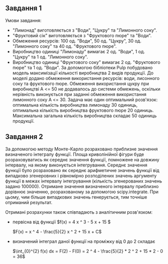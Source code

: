 ## Завдання 1

Умови завдання:

- "Лимонад" виготовляється з "Води", "Цукру" та "Лимонного соку".
- "Фруктовий сік" виготовляється з "Фруктового пюре" та "Води".
- Обмеження ресурсів: 100 од. "Води", 50 од. "Цукру", 30 од. "Лимонного соку" та 40 од. "Фруктового пюре".
- Виробництво одиниці "Лимонаду" вимагає 2 од. "Води", 1 од. "Цукру" та 1 од. "Лимонного соку".
- Виробництво одиниці "Фруктового соку" вимагає 2 од. "Фруктового пюре" та 1 од. "Води".
За допомогою бібліотеки Pulp побудовано модель максимізації кількості виробництва 2 видів продукції. До моделі додано обмеження використання ресурсів: води, лисонного соку та фруктового пюре. Обмеження використання цукру при виробництві А <= 50 не додавалось до системи обмежень, оскільки нерівність виконується при заданні обмеження використання лимонного соку А <= 30. Задача має один оптимальний розв'язок: оптимальна кількість виробництва лимонаду 30 одиниць, оптимальна кількість виробництва фруктового пюре 20 одиниць. Максимальна загальна кількість виробництва складає 50 одиниць продукції.

## Завдання 2
За допомогою методу Монте-Карло розраховано приблизне значення визначеного інтегралу функції. Площа криволінійної фігури буде розраховуватись як середнє значення функції, помножене на довжину інтервалу, на якому виконується  інтегрування. Середнє значення функції було розраховано як середнє арифметичне значень функції від випадково згенеровних і рівномірно розподілених значень аргументу функції в межах інтервалу інтегрування  (кількість згенерованих значень задано 100000). Отримане значення визначеного інтервалу приблизно дорівнює значенню, розрахованому за допомогою scipy.integrate. При цьому, чим більше випадкових значень генерується, тим точніше отриманий результат. 

Отримані розрахунки також співпадають з аналітичним розв'язком:
- первісна від функції $f(x) = 4 x ^ 3 - 5 x + 15 $

  $F(x) = x ^ 4 - \frac{5}{2} x ^ 2 + 15 x + C$
- визначений інтеграл даної функції на проміжку від 0 до 2 складає

  $\int_{0}^{2} f(x) dx = F(2) - F(0) = 2 ^ 4 - \frac{5}{2}  * 2 ^ 2 + 15 * 2 - 0 = 36$
